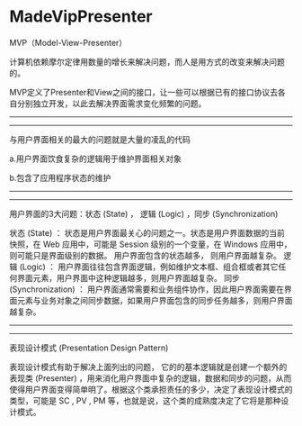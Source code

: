 # MadeVipPresenter
MVP（Model-View-Presenter）

计算机依赖摩尔定律用数量的增长来解决问题，而人是用方式的改变来解决问题的。

MVP定义了Presenter和View之间的接口，让一些可以根据已有的接口协议去各自分别独立开发，以此去解决界面需求变化频繁的问题。

----------
----------
与用户界面相关的最大的问题就是大量的凌乱的代码

a.用户界面饮食复杂的逻辑用于维护界面相关对象

b.包含了应用程序状态的维护

----------
----------
用户界面的3大问题：状态 (State) ， 逻辑 (Logic) ，同步 (Synchronization)

状态 (State) ： 状态是用户界面最关心的问题之一。状态是用户界面数据的当前快照，在 Web 应用中，可能是 Session 级别的一个变量，在 Windows 应用中， 则可能只是界面级别的数据。 用户界面包含的状态越多， 则用户界面越复杂。
逻辑 (Logic) ： 用户界面往往包含界面逻辑，例如维护文本框、组合框或者其它任何界面元素，用户界面中这种逻辑越多，则用户界面越复杂。
同步 (Synchronization) ： 用户界面通常需要和业务组件协作，因此用户界面需要在界面元素与业务对象之间同步数据，如果用户界面包含的同步任务越多，则用户界面越复杂。 

----------
----------
表现设计模式 (Presentation Design Pattern)

表现设计模式有助于解决上面列出的问题， 它的的基本逻辑就是创建一个额外的表现类 (Presenter) ，用来消化用户界面中复杂的逻辑，数据和同步的问题，从而使得用户界面变得简单明了。根据这个类承担责任的多少，决定了表现设计模式的类型，可能是 SC , PV , PM 等，也就是说，这个类的成熟度决定了它将是那种设计模式。